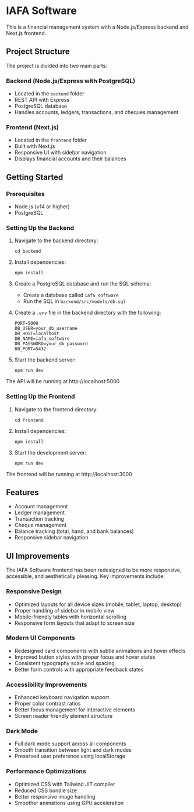 # IAFA Software

This is a financial management system with a Node.js/Express backend and Next.js frontend.

## Project Structure

The project is divided into two main parts:

### Backend (Node.js/Express with PostgreSQL)

- Located in the `backend` folder
- REST API with Express
- PostgreSQL database
- Handles accounts, ledgers, transactions, and cheques management

### Frontend (Next.js)

- Located in the `frontend` folder
- Built with Next.js
- Responsive UI with sidebar navigation
- Displays financial accounts and their balances

## Getting Started

### Prerequisites

- Node.js (v14 or higher)
- PostgreSQL

### Setting Up the Backend

1. Navigate to the backend directory:
   ```
   cd backend
   ```

2. Install dependencies:
   ```
   npm install
   ```

3. Create a PostgreSQL database and run the SQL schema:
   - Create a database called `iafa_software`
   - Run the SQL in `backend/src/models/db.sql`

4. Create a `.env` file in the backend directory with the following:
   ```
   PORT=5000
   DB_USER=your_db_username
   DB_HOST=localhost
   DB_NAME=iafa_software
   DB_PASSWORD=your_db_password
   DB_PORT=5432
   ```

5. Start the backend server:
   ```
   npm run dev
   ```

The API will be running at http://localhost:5000

### Setting Up the Frontend

1. Navigate to the frontend directory:
   ```
   cd frontend
   ```

2. Install dependencies:
   ```
   npm install
   ```

3. Start the development server:
   ```
   npm run dev
   ```

The frontend will be running at http://localhost:3000

## Features

- Account management
- Ledger management
- Transaction tracking
- Cheque management
- Balance tracking (total, hand, and bank balances)
- Responsive sidebar navigation

## UI Improvements

The IAFA Software frontend has been redesigned to be more responsive, accessible, and aesthetically pleasing. Key improvements include:

### Responsive Design
- Optimized layouts for all device sizes (mobile, tablet, laptop, desktop)
- Proper handling of sidebar in mobile view
- Mobile-friendly tables with horizontal scrolling
- Responsive form layouts that adapt to screen size

### Modern UI Components
- Redesigned card components with subtle animations and hover effects
- Improved button styles with proper focus and hover states
- Consistent typography scale and spacing
- Better form controls with appropriate feedback states

### Accessibility Improvements
- Enhanced keyboard navigation support
- Proper color contrast ratios
- Better focus management for interactive elements
- Screen reader friendly element structure

### Dark Mode
- Full dark mode support across all components
- Smooth transition between light and dark modes
- Preserved user preference using localStorage

### Performance Optimizations
- Optimized CSS with Tailwind JIT compiler
- Reduced CSS bundle size
- Better responsive image handling
- Smoother animations using GPU acceleration 